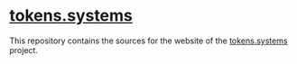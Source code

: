 # [tokens.systems]

This repository contains the sources for the website of the [tokens.systems] project.

[tokens.systems]: https://tokens.systems
